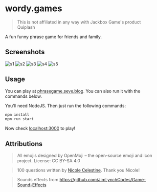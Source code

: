 # wordy.games

> This is not affiliated in any way with Jackbox Game's product Quiplash

A fun funny phrase game for friends and family.

## Screenshots

![s1](https://user-images.githubusercontent.com/1910070/78519494-9612d000-7791-11ea-806f-ab16fdb469f2.png)
![s2](https://user-images.githubusercontent.com/1910070/78519495-9612d000-7791-11ea-9d6c-703da97fb431.png)
![s3](https://user-images.githubusercontent.com/1910070/78519496-9612d000-7791-11ea-9932-0725d258ee16.png)
![s4](https://user-images.githubusercontent.com/1910070/78519497-96ab6680-7791-11ea-9226-eeac1e3c6c0d.png)
![s5](https://user-images.githubusercontent.com/1910070/78519498-96ab6680-7791-11ea-86bc-7cc73bcbef65.png)

## Usage

You can play at [phrasegame.seve.blog](https://phrasegame.seve.blog). You can also run it with the commands below.

You'll need NodeJS. Then just run the following commands:

```bash
npm install
npm run start
```

Now check [localhost:3000](http://localhost:3000) to play!

## Attributions

> All emojis designed by OpenMoji – the open-source emoji and icon project. License: CC BY-SA 4.0

> 100 questions written by [Nicole Celestine](https://www.upwork.com/o/profiles/users/~01c7d55d416a33c825/). Thank you Nicole!

> Sounds effects from https://github.com/JimLynchCodes/Game-Sound-Effects
